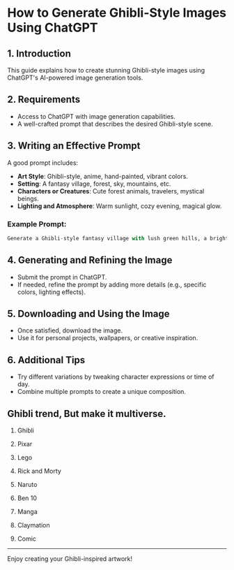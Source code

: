 # How to Generate Ghibli-Style Images Using ChatGPT

## 1. Introduction
This guide explains how to create stunning Ghibli-style images using ChatGPT's AI-powered image generation tools.

## 2. Requirements
- Access to ChatGPT with image generation capabilities.
- A well-crafted prompt that describes the desired Ghibli-style scene.

## 3. Writing an Effective Prompt
A good prompt includes:
- **Art Style**: Ghibli-style, anime, hand-painted, vibrant colors.
- **Setting**: A fantasy village, forest, sky, mountains, etc.
- **Characters or Creatures**: Cute forest animals, travelers, mystical beings.
- **Lighting and Atmosphere**: Warm sunlight, cozy evening, magical glow.

### Example Prompt:
```python
Generate a Ghibli-style fantasy village with lush green hills, a bright blue sky, and a small wooden house with a red roof. Include a peaceful river with a stone bridge, and add a few cute forest creatures in the scene.
```

## 4. Generating and Refining the Image
- Submit the prompt in ChatGPT.
- If needed, refine the prompt by adding more details (e.g., specific colors, lighting effects).

## 5. Downloading and Using the Image
- Once satisfied, download the image.
- Use it for personal projects, wallpapers, or creative inspiration.

## 6. Additional Tips
- Try different variations by tweaking character expressions or time of day.
- Combine multiple prompts to create a unique composition.


## Ghibli trend, But make it multiverse.

1. Ghibli

2. Pixar

3. Lego

4. Rick and Morty

5. Naruto

6. Ben 10

7. Manga

8. Claymation

9. Comic



___

Enjoy creating your Ghibli-inspired artwork!
